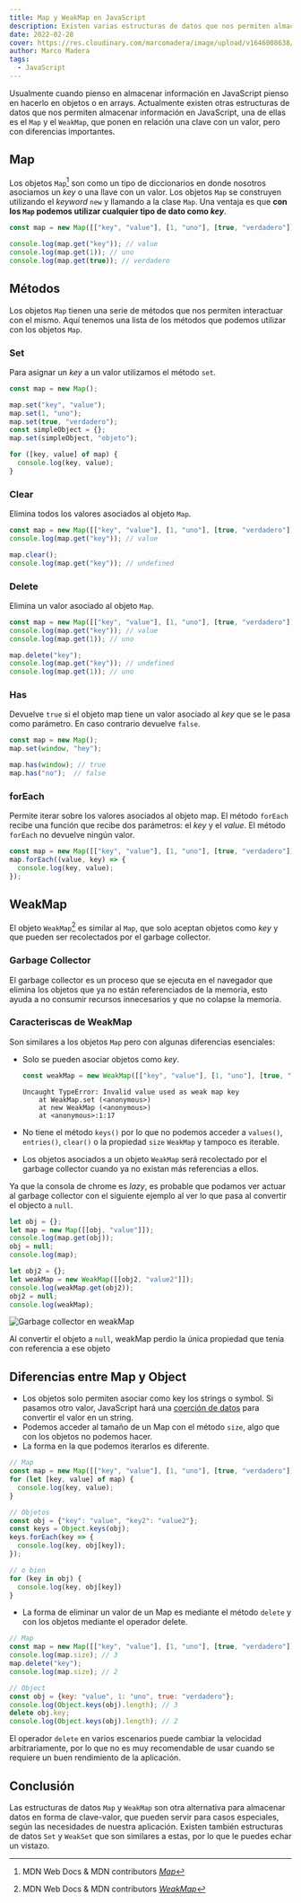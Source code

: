 ```yaml
---
title: Map y WeakMap en JavaScript
description: Existen varias estructuras de datos que nos permiten almacenar información en JavasSript, una de ellas es el Map y el WeakMap.
date: 2022-02-28
cover: https://res.cloudinary.com/marcomadera/image/upload/v1646008638/Blog/Map-y-WeakMap/map_ibcrlr.jpg
author: Marco Madera
tags:
  - JavaScript
---
```


Usualmente cuando pienso en almacenar información en JavaScript pienso en hacerlo en objetos o en arrays. Actualmente existen otras estructuras de datos que nos permiten almacenar información en JavaScript, una de ellas es el `Map` y el `WeakMap`, que ponen en relación una clave con un valor, pero con diferencias importantes.

## Map

Los objetos `Map`[^1] son como un tipo de diccionarios en donde nosotros asociamos un _key_ o una llave con un valor. Los objetos `Map` se construyen utilizando el _keyword_ `new` y llamando a la clase `Map`. Una ventaja es que **con los `Map` podemos utilizar cualquier tipo de dato como _key_**.

[^1]: MDN Web Docs & MDN contributors <cite>[Map](https://developer.mozilla.org/en-US/docs/Web/JavaScript/Reference/Global_Objects/Map)</cite>

```javascript
const map = new Map([["key", "value"], [1, "uno"], [true, "verdadero"]]);

console.log(map.get("key")); // value
console.log(map.get(1)); // uno
console.log(map.get(true)); // verdadero
```

## Métodos

Los objetos `Map` tienen una serie de métodos que nos permiten interactuar con el mismo. Aquí tenemos una lista de los métodos que podemos utilizar con los objetos `Map`.

### Set

Para asignar un _key_ a un valor utilizamos el método `set`.

```javascript {"addedLines": [3,4,5,7], "removedLines": [], "highlight": []}
const map = new Map();

map.set("key", "value");
map.set(1, "uno");
map.set(true, "verdadero");
const simpleObject = {};
map.set(simpleObject, "objeto");

for ([key, value] of map) {
  console.log(key, value);
}
```

### Clear

Elimina todos los valores asociados al objeto `Map`.

```javascript {"addedLines": [], "removedLines": [], "highlight": [4,5]}
const map = new Map([["key", "value"], [1, "uno"], [true, "verdadero"]]);
console.log(map.get("key")); // value

map.clear();
console.log(map.get("key")); // undefined
```

### Delete

Elimina un valor asociado al objeto `Map`.

```javascript {"addedLines": [], "removedLines": [], "highlight": [5]}
const map = new Map([["key", "value"], [1, "uno"], [true, "verdadero"]]);
console.log(map.get("key")); // value
console.log(map.get(1)); // uno

map.delete("key");
console.log(map.get("key")); // undefined
console.log(map.get(1)); // uno
```

### Has

Devuelve `true` si el objeto map tiene un valor asociado al _key_ que se le pasa como parámetro. En caso contrario devuelve `false`.

```javascript {"addedLines": [], "removedLines": [], "highlight": [4,5]}
const map = new Map();
map.set(window, "hey");

map.has(window); // true
map.has("no");  // false
```

### forEach

Permite iterar sobre los valores asociados al objeto map. El método `forEach` recibe una función que recibe dos parámetros: el _key_ y el _value_. El método `forEach` no devuelve ningún valor.

```javascript {"addedLines": [2,3,4], "removedLines": [], "highlight": [2]}
const map = new Map([["key", "value"], [1, "uno"], [true, "verdadero"]]);
map.forEach((value, key) => {
  console.log(key, value);
});
```

## WeakMap

El objeto `WeakMap`[^2] es similar al `Map`, que solo aceptan objetos como _key_ y que pueden ser recolectados por el garbage collector.

[^2]: MDN Web Docs & MDN contributors <cite>[WeakMap](https://developer.mozilla.org/en-US/docs/Web/JavaScript/Reference/Global_Objects/WeakMap)</cite>

### Garbage Collector

El garbage collector es un proceso que se ejecuta en el navegador que elimina los objetos que ya no están referenciados de la memoria, esto ayuda a no consumir recursos innecesarios y que no colapse la memoria.

### Caracteriscas de WeakMap

Son similares a los objetos `Map` pero con algunas diferencias esenciales:

- Solo se pueden asociar objetos como _key_.

  ```javascript
  const weakMap = new WeakMap([["key", "value"], [1, "uno"], [true, "verdadero"]]);
  ```

  <colors green lightblue red textcolor blue orange></colors>

  <pre><code data-lang="Console"><span class="red">Uncaught TypeError: Invalid value used as weak map key</span>
  <span class="red">    at WeakMap.set (&#60;anonymous&#62;)</span>
  <span class="red">    at new WeakMap (&#60;anonymous&#62;)</span>
  <span class="red">    at &#60;anonymous&#62;:1:17</span>
  </code></pre>

- No tiene el método `keys()` por lo que no podemos acceder a `values()`, `entries()`, `clear()` o la propiedad `size` `WeakMap` y tampoco es iterable.
- Los objetos asociados a un objeto `WeakMap` será recolectado por el garbage collector cuando ya no existan más referencias a ellos.

Ya que la consola de chrome es _lazy_, es probable que podamos ver actuar al garbage collector con el siguiente ejemplo al ver lo que pasa al convertir el objecto a `null`.

```javascript {"addedLines": [], "removedLines": [], "highlight": [4,10]}
let obj = {};
let map = new Map([[obj, "value"]]);
console.log(map.get(obj));
obj = null;
console.log(map);

let obj2 = {};
let weakMap = new WeakMap([[obj2, "value2"]]);
console.log(weakMap.get(obj2));
obj2 = null;
console.log(weakMap);
```

![Garbage collector en weakMap](https://res.cloudinary.com/marcomadera/image/upload/f_auto,dpr_auto,c_scale,w_450/v1646004262/Blog/Map-y-WeakMap/wmgbc_bajlng.png)

<captione>Al convertir el objeto a `null`, weakMap perdio la única propiedad que tenía con referencia a ese objeto</captione>

## Diferencias entre Map y Object

- Los objetos solo permiten asociar como key los strings o symbol. Si pasamos otro valor, JavaScript hará una [coerción de datos](https://marcomadera.com/blog/tipos-y-objetos-en-javascript#coercion-de-datos) para convertir el valor en un string.
- Podemos acceder al tamaño de un Map con el método `size`, algo que con los objetos no podemos hacer.
- La forma en la que podemos iterarlos es diferente.

```javascript {"addedLines": [], "removedLines": [], "highlight": [3,4,5]}
// Map
const map = new Map([["key", "value"], [1, "uno"], [true, "verdadero"]]);
for (let [key, value] of map) {
  console.log(key, value);
}

// Objetos
const obj = {"key": "value", "key2": "value2"};
const keys = Object.keys(obj);
keys.forEach(key => {
  console.log(key, obj[key]);
});

// o bien
for (key in obj) {
  console.log(key, obj[key])
}
```

- La forma de eliminar un valor de un Map es mediante el método `delete` y con los objetos mediante el operador delete.

```javascript {"addedLines": [], "removedLines": [], "highlight": [4,10]}
// Map
const map = new Map([["key", "value"], [1, "uno"], [true, "verdadero"]]);
console.log(map.size); // 3
map.delete("key");
console.log(map.size); // 2

// Object
const obj = {key: "value", 1: "uno", true: "verdadero"};
console.log(Object.keys(obj).length); // 3
delete obj.key;
console.log(Object.keys(obj).length); // 2
```

<note type="danger">El operador `delete` en varios escenarios puede cambiar la velocidad arbitrariamente, por lo que no es muy recomendable de usar cuando se requiere un buen rendimiento de la aplicación.</note>

<tweet id="1468129309030244360"></tweet>

## Conclusión

Las estructuras de datos `Map` y `WeakMap` son otra alternativa para almacenar datos en forma de clave-valor, que pueden servir para casos especiales, según las necesidades de nuestra aplicación. Existen también estructuras de datos `Set` y `WeakSet` que son similares a estas, por lo que le puedes echar un vistazo.
